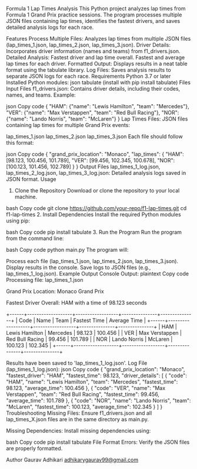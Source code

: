 Formula 1 Lap Times Analysis
This Python project analyzes lap times from Formula 1 Grand Prix practice sessions. The program processes multiple JSON files containing lap times, identifies the fastest drivers, and saves detailed analysis logs for each race.

Features
Process Multiple Files: Analyzes lap times from multiple JSON files (lap_times_1.json, lap_times_2.json, lap_times_3.json).
Driver Details: Incorporates driver information (names and teams) from f1_drivers.json.
Detailed Analysis:
Fastest driver and lap time overall.
Fastest and average lap times for each driver.
Formatted Output: Displays results in a neat table format using the tabulate library.
Log Files: Saves analysis results to separate JSON logs for each race.
Requirements
Python 3.7 or later
Installed Python modules:
json
tabulate (install with pip install tabulate)
Files
Input Files
f1_drivers.json: Contains driver details, including their codes, names, and teams. Example:

json
Copy code
{
    "HAM": {"name": "Lewis Hamilton", "team": "Mercedes"},
    "VER": {"name": "Max Verstappen", "team": "Red Bull Racing"},
    "NOR": {"name": "Lando Norris", "team": "McLaren"}
}
Lap Times Files: JSON files containing lap times for multiple Grand Prix events:

lap_times_1.json
lap_times_2.json
lap_times_3.json
Each file should follow this format:

json
Copy code
{
    "grand_prix_location": "Monaco",
    "lap_times": {
        "HAM": [98.123, 100.456, 101.789],
        "VER": [99.456, 102.345, 100.678],
        "NOR": [100.123, 101.456, 102.789]
    }
}
Output Files
lap_times_1_log.json, lap_times_2_log.json, lap_times_3_log.json: Detailed analysis logs saved in JSON format.
Usage
1. Clone the Repository
Download or clone the repository to your local machine.

bash
Copy code
git clone https://github.com/your-repo/f1-lap-times.git
cd f1-lap-times
2. Install Dependencies
Install the required Python modules using pip:

bash
Copy code
pip install tabulate
3. Run the Program
Run the program from the command line:

bash
Copy code
python main.py
The program will:

Process each file (lap_times_1.json, lap_times_2.json, lap_times_3.json).
Display results in the console.
Save logs to JSON files (e.g., lap_times_1_log.json).
Example Output
Console Output:
plaintext
Copy code
Processing file: lap_times_1.json

Grand Prix Location: Monaco Grand Prix

Fastest Driver Overall: HAM with a time of 98.123 seconds

+------+-------------------+------------------+---------------+---------------+
| Code | Name              | Team             | Fastest Time  | Average Time  |
+------+-------------------+------------------+---------------+---------------+
| HAM  | Lewis Hamilton    | Mercedes         | 98.123        | 100.456       |
| VER  | Max Verstappen    | Red Bull Racing  | 99.456        | 101.789       |
| NOR  | Lando Norris      | McLaren          | 100.123       | 102.345       |
+------+-------------------+------------------+---------------+---------------+

Results have been saved to 'lap_times_1_log.json'.
Log File (lap_times_1_log.json):
json
Copy code
{
    "grand_prix_location": "Monaco",
    "fastest_driver": "HAM",
    "fastest_time": 98.123,
    "driver_details": [
        {
            "code": "HAM",
            "name": "Lewis Hamilton",
            "team": "Mercedes",
            "fastest_time": 98.123,
            "average_time": 100.456
        },
        {
            "code": "VER",
            "name": "Max Verstappen",
            "team": "Red Bull Racing",
            "fastest_time": 99.456,
            "average_time": 101.789
        },
        {
            "code": "NOR",
            "name": "Lando Norris",
            "team": "McLaren",
            "fastest_time": 100.123,
            "average_time": 102.345
        }
    ]
}
Troubleshooting
Missing Files: Ensure f1_drivers.json and all lap_times_X.json files are in the same directory as main.py.

Missing Dependencies: Install missing dependencies using:

bash
Copy code
pip install tabulate
File Format Errors: Verify the JSON files are properly formatted.

Author
Gaurav Adhikari
adhikarygaurav99@gmail.com
